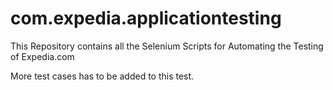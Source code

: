 # com.expedia.applicationtesting
This Repository contains all the Selenium Scripts for Automating the Testing of Expedia.com

More test cases has to be added to this test.
